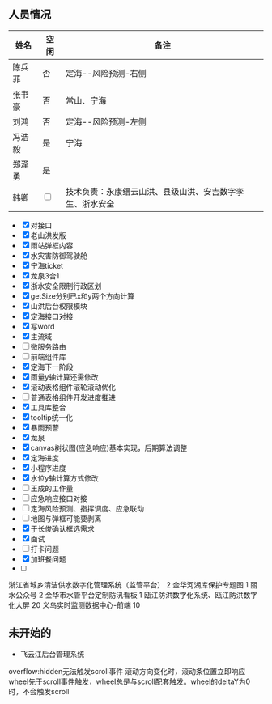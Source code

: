 ## 人员情况
| 姓名   | 空闲                    | 备注                                                     |
| ------ | ----------------------- | -------------------------------------------------------- |
| 陈兵菲 | 否 |   定海--风险预测-右侧  |
| 张书豪 | 否 |   常山、宁海                           |
| 刘鸿   | 否 |   定海--风险预测-左侧                                     |
| 冯浩毅 | 是 |    宁海                         |
| 郑泽勇 | 是 |                                          |
| 韩卿   | <input type="checkbox"> | 技术负责：永康缙云山洪、县级山洪、安吉数字孪生、浙水安全 |

- [x] 对接口
- [x] 老山洪发版
- [x] 雨站弹框内容
- [x] 水灾害防御驾驶舱
- [x] 宁海ticket
- [x] 龙泉3合1
- [x] 浙水安全限制行政区划
- [x] getSize分别已x和y两个方向计算
- [x] 山洪后台权限模块
- [x] 定海接口对接
- [x] 写word
- [x] 主流域
- [ ] 微服务路由
- [ ] 前端组件库
- [x] 定海下一阶段
- [x] 雨量y轴计算还需修改
- [x] 滚动表格组件滚轮滚动优化
- [ ] 普通表格组件开发进度推进
- [x] 工具库整合
- [x] tooltip统一化
- [x] 暴雨预警
- [x] 龙泉
- [x] canvas树状图(应急响应)基本实现，后期算法调整
- [x] 定海进度
- [x] 小程序进度
- [x] 水位y轴计算方式修改
- [ ] 王成的工作量
- [ ] 应急响应接口对接
- [ ] 定海风险预测、指挥调度、应急联动
- [ ] 地图与弹框可能要剥离
- [x] 于长俊确认框选需求
- [x] 面试
- [ ] 打卡问题
- [x] 加班餐问题
- [ ] 


浙江省城乡清洁供水数字化管理系统（监管平台） 2
金华河湖库保护专题图 1
丽水公众号 2
金华市水管平台定制防汛看板  1
瓯江防洪数字化系统、瓯江防洪数字化大屏 20
义乌实时监测数据中心-前端 10



## 未开始的
+ 飞云江后台管理系统

overflow:hidden无法触发scroll事件
滚动方向变化时，滚动条位置立即响应
wheel先于scroll事件触发，wheel总是与scroll配套触发。wheel的deltaY为0时，不会触发scroll